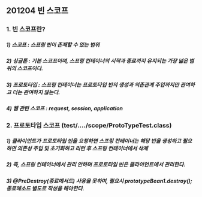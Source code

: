 ## 201204 빈 스코프
### 1. 빈 스코프란?
##### 1) 스코프 : 스프링 빈이 존재할 수 있는 범위
##### 2) 싱글톤 : 기본 스코프이며, 스프링 컨테이너의 시작과 종료까지 유지되는 가장 넓은 범위의 스코프이다.
##### 3) 프로토타입 : 스프링 컨테이너는 프로토타입 빈의 생성과 의존관계 주입까지만 관여하고 더는 관여하지 않는다.
##### 4) 웹 관련 스코프 : request, session, application


### 2. 프로토타입 스코프 (test/..../scope/ProtoTypeTest.class)
##### 1) 클라이언트가 프로토타입 빈을 요청하면 스프링 컨테이너는 해당 빈을 생성하고 필요하면 의존성 주입 및 초기화하고 리턴 후 스프링 컨테이너에서 삭제
##### 2) 즉, 스프링 컨테이너에서 관리 안하며 프로토타입 빈은 클라이언트에서 관리한다. 
##### 3) @PreDestroy(종료메서드) 사용을 못하며, 필요시 prototypeBean1.destroy(); 종료메소드 별도로 작성을 해야한다.